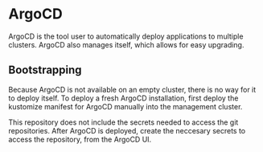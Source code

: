 # ArgoCD
ArgoCD is the tool user to automatically deploy applications to multiple clusters.
ArgoCD also manages itself, which allows for easy upgrading.

## Bootstrapping
Because ArgoCD is not available on an empty cluster, there is no way for it to deploy itself.
To deploy a fresh ArgoCD installation, first deploy the kustomize manifest for ArgoCD manually into the management cluster.

This repository does not include the secrets needed to access the git repositories.
After ArgoCD is deployed, create the neccesary secrets to access the repository, from the ArgoCD UI.
